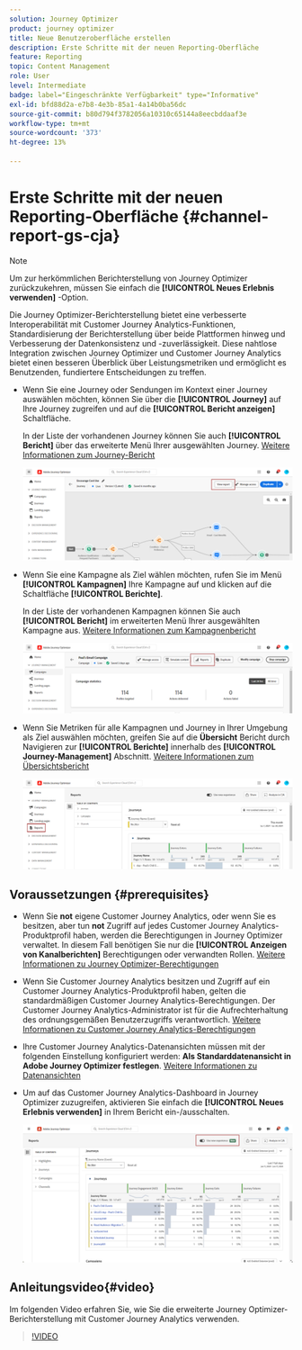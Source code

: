 ```yaml
---
solution: Journey Optimizer
product: journey optimizer
title: Neue Benutzeroberfläche erstellen
description: Erste Schritte mit der neuen Reporting-Oberfläche
feature: Reporting
topic: Content Management
role: User
level: Intermediate
badge: label="Eingeschränkte Verfügbarkeit" type="Informative"
exl-id: bfd88d2a-e7b8-4e3b-85a1-4a14b0ba56dc
source-git-commit: b80d794f3782056a10310c65144a8eecbddaaf3e
workflow-type: tm+mt
source-wordcount: '373'
ht-degree: 13%

---
```


# Erste Schritte mit der neuen Reporting-Oberfläche {#channel-report-gs-cja}

>[!NOTE]
>
> Um zur herkömmlichen Berichterstellung von Journey Optimizer zurückzukehren, müssen Sie einfach die **[!UICONTROL Neues Erlebnis verwenden]** -Option.

Die Journey Optimizer-Berichterstellung bietet eine verbesserte Interoperabilität mit Customer Journey Analytics-Funktionen, Standardisierung der Berichterstellung über beide Plattformen hinweg und Verbesserung der Datenkonsistenz und -zuverlässigkeit. Diese nahtlose Integration zwischen Journey Optimizer und Customer Journey Analytics bietet einen besseren Überblick über Leistungsmetriken und ermöglicht es Benutzenden, fundiertere Entscheidungen zu treffen.

* Wenn Sie eine Journey oder Sendungen im Kontext einer Journey auswählen möchten, können Sie über die **[!UICONTROL Journey]** auf Ihre Journey zugreifen und auf die **[!UICONTROL Bericht anzeigen]** Schaltfläche.

  In der Liste der vorhandenen Journey können Sie auch **[!UICONTROL Bericht]** über das erweiterte Menü Ihrer ausgewählten Journey. [Weitere Informationen zum Journey-Bericht](journey-global-report-cja.md)

  ![](assets/gs-cja-report-3.png)

* Wenn Sie eine Kampagne als Ziel wählen möchten, rufen Sie im Menü **[!UICONTROL Kampagnen]** Ihre Kampagne auf und klicken auf die Schaltfläche **[!UICONTROL Berichte]**.

  In der Liste der vorhandenen Kampagnen können Sie auch **[!UICONTROL Bericht]** im erweiterten Menü Ihrer ausgewählten Kampagne aus. [Weitere Informationen zum Kampagnenbericht](campaign-global-report-cja.md)

  ![](assets/gs-cja-report-2.png)

* Wenn Sie Metriken für alle Kampagnen und Journey in Ihrer Umgebung als Ziel auswählen möchten, greifen Sie auf die **Übersicht** Bericht durch Navigieren zur **[!UICONTROL Berichte]** innerhalb des **[!UICONTROL Journey-Management]** Abschnitt. [Weitere Informationen zum Übersichtsbericht](channel-report-cja.md)

  ![](assets/gs-cja-report-1.png)

## Voraussetzungen {#prerequisites}

* Wenn Sie **not** eigene Customer Journey Analytics, oder wenn Sie es besitzen, aber tun **not** Zugriff auf jedes Customer Journey Analytics-Produktprofil haben, werden die Berechtigungen in Journey Optimizer verwaltet. In diesem Fall benötigen Sie nur die **[!UICONTROL Anzeigen von Kanalberichten]** Berechtigungen oder verwandten Rollen. [Weitere Informationen zu Journey Optimizer-Berechtigungen](../administration/permissions.md)
* Wenn Sie Customer Journey Analytics besitzen und Zugriff auf ein Customer Journey Analytics-Produktprofil haben, gelten die standardmäßigen Customer Journey Analytics-Berechtigungen. Der Customer Journey Analytics-Administrator ist für die Aufrechterhaltung des ordnungsgemäßen Benutzerzugriffs verantwortlich. [Weitere Informationen zu Customer Journey Analytics-Berechtigungen](https://experienceleague.adobe.com/en/docs/analytics-platform/using/technotes/access-control)
* Ihre Customer Journey Analytics-Datenansichten müssen mit der folgenden Einstellung konfiguriert werden: **Als Standarddatenansicht in Adobe Journey Optimizer festlegen**. [Weitere Informationen zu Datenansichten](https://experienceleague.adobe.com/de/docs/analytics-platform/using/cja-dataviews/create-dataview)
* Um auf das Customer Journey Analytics-Dashboard in Journey Optimizer zuzugreifen, aktivieren Sie einfach die **[!UICONTROL Neues Erlebnis verwenden]** in Ihrem Bericht ein-/ausschalten.

  ![](assets/cja-option.png)

## Anleitungsvideo{#video}

Im folgenden Video erfahren Sie, wie Sie die erweiterte Journey Optimizer-Berichterstellung mit Customer Journey Analytics verwenden.

>[!VIDEO](https://video.tv.adobe.com/v/3430413)